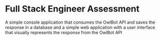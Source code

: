 # Full Stack Engineer Assessment
A simple console application that consumes the OwlBot API and saves the response in a database and a simple web application with a user interface that visually represents the response from the OwlBot API
